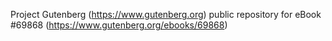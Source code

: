 Project Gutenberg (https://www.gutenberg.org) public repository for
eBook #69868 (https://www.gutenberg.org/ebooks/69868)
